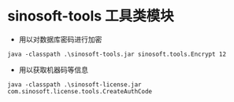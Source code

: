 # sinosoft-tools 工具类模块

- 用以对数据库密码进行加密

```java -classpath .\sinosoft-tools.jar sinosoft.tools.Encrypt 12```

- 用以获取机器码等信息

```java -classpath .\sinosoft-license.jar com.sinosoft.license.tools.CreateAuthCode```
